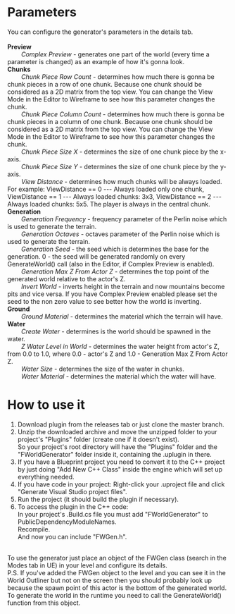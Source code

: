 # Parameters
You can configure the generator's parameters in the details tab.<br>
<br>
<b>Preview</b><br>
&nbsp;&nbsp;&nbsp;&nbsp;&nbsp;&nbsp;&nbsp;&nbsp;<em>Complex Preview</em> - generates one part of the world (every time a parameter is changed) as an example of how it's gonna look.<br>
<b>Chunks</b><br>
&nbsp;&nbsp;&nbsp;&nbsp;&nbsp;&nbsp;&nbsp;&nbsp;<em>Chunk Piece Row Count</em> - determines how much there is gonna be chunk pieces in a row of one chunk. Because one chunk should be considered as a 2D matrix from the top view. You can change the View Mode in the Editor to Wireframe to see how this parameter changes the chunk.<br>
&nbsp;&nbsp;&nbsp;&nbsp;&nbsp;&nbsp;&nbsp;&nbsp;<em>Chunk Piece Column Count</em> - determines how much there is gonna be chunk pieces in a column of one chunk. Because one chunk should be considered as a 2D matrix from the top view. You can change the View Mode in the Editor to Wireframe to see how this parameter changes the chunk.<br>
&nbsp;&nbsp;&nbsp;&nbsp;&nbsp;&nbsp;&nbsp;&nbsp;<em>Chunk Piece Size X</em> - determines the size of one chunk piece by the x-axis.<br>
&nbsp;&nbsp;&nbsp;&nbsp;&nbsp;&nbsp;&nbsp;&nbsp;<em>Chunk Piece Size Y</em> - determines the size of one chunk piece by the y-axis.<br>
&nbsp;&nbsp;&nbsp;&nbsp;&nbsp;&nbsp;&nbsp;&nbsp;<em>View Distance</em> - determines how much chunks will be always loaded. For example: ViewDistance == 0  ---  Always loaded only one chunk, ViewDistance == 1  ---  Always loaded chunks: 3x3, ViewDistance == 2  ---  Always loaded chunks: 5x5. The player is always in the central chunk.<br>
<b>Generation</b><br>
&nbsp;&nbsp;&nbsp;&nbsp;&nbsp;&nbsp;&nbsp;&nbsp;<em>Generation Frequency</em> - frequency parameter of the Perlin noise which is used to generate the terrain.<br>
&nbsp;&nbsp;&nbsp;&nbsp;&nbsp;&nbsp;&nbsp;&nbsp;<em>Generation Octaves</em> - octaves parameter of the Perlin noise which is used to generate the terrain.<br>
&nbsp;&nbsp;&nbsp;&nbsp;&nbsp;&nbsp;&nbsp;&nbsp;<em>Generation Seed</em> - the seed which is determines the base for the generation. 0 - the seed will be generated randomly on every GenerateWorld() call (also in the Editor, if Complex Preview is enabled).<br>
&nbsp;&nbsp;&nbsp;&nbsp;&nbsp;&nbsp;&nbsp;&nbsp;<em>Generation Max Z From Actor Z</em> - determines the top point of the generated world relative to the actor's Z.<br>
&nbsp;&nbsp;&nbsp;&nbsp;&nbsp;&nbsp;&nbsp;&nbsp;<em>Invert World</em> - inverts height in the terrain and now mountains become pits and vice versa. If you have Complex Preview enabled please set the seed to the non zero value to see better how the world is inverting.<br>
<b>Ground</b><br>
&nbsp;&nbsp;&nbsp;&nbsp;&nbsp;&nbsp;&nbsp;&nbsp;<em>Ground Material</em> - determines the material which the terrain will have.<br>
<b>Water</b><br>
&nbsp;&nbsp;&nbsp;&nbsp;&nbsp;&nbsp;&nbsp;&nbsp;<em>Create Water</em> - determines is the world should be spawned in the water.<br>
&nbsp;&nbsp;&nbsp;&nbsp;&nbsp;&nbsp;&nbsp;&nbsp;<em>Z Water Level in World</em> - determines the water height from actor's Z, from 0.0 to 1.0, where 0.0 - actor's Z and 1.0 - Generation Max Z From Actor Z.<br>
&nbsp;&nbsp;&nbsp;&nbsp;&nbsp;&nbsp;&nbsp;&nbsp;<em>Water Size</em> - determines the size of the water in chunks.<br>
&nbsp;&nbsp;&nbsp;&nbsp;&nbsp;&nbsp;&nbsp;&nbsp;<em>Water Material</em> - determines the material which the water will have.<br>

# How to use it
1. Download plugin from the releases tab or just clone the master branch.<br>
2. Unzip the downloaded archive and move the unzipped folder to your project's "Plugins" folder (create one if it doesn't exist).<br>
So your project's root directory will have the "Plugins" folder and the "FWorldGenerator" folder inside it, containing the .uplugin in there.<br>
3. If you have a Blueprint project you need to convert it to the C++ project by just doing "Add New C++ Class" inside the engine which will set up everything needed.<br>
4. If you have code in your project: Right-click your .uproject file and click "Generate Visual Studio project files".<br>
5. Run the project (it should build the plugin if necessary).
6. To access the plugin in the C++ code:<br>
In your project's .Build.cs file you must add "FWorldGenerator" to PublicDependencyModuleNames.<br>
Recompile.<br>
And now you can include "FWGen.h".<br>
<br>
To use the generator just place an object of the FWGen class (search in the Modes tab in UE) in your level and configure its details.<br>
P.S. If you've added the FWGen object to the level and you can see it in the World Outliner but not on the screen then you should probably look up because the spawn point of this actor is the bottom of the generated world.<br>
To generate the world in the runtime you need to call the GenerateWorld() function from this object.